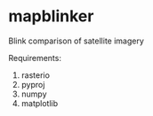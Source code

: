 # mapblinker
Blink comparison of satellite imagery

Requirements:
1) rasterio
2) pyproj
3) numpy
4) matplotlib

